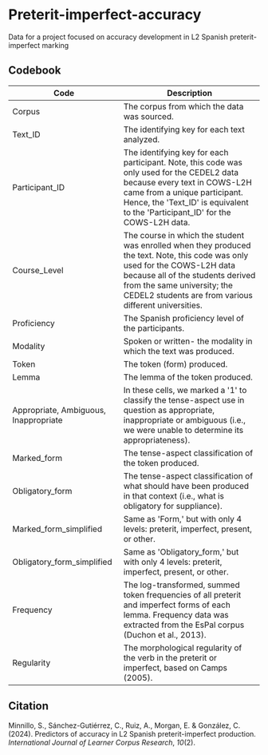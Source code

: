 # Preterit-imperfect-accuracy
Data for a project focused on accuracy development in L2 Spanish preterit-imperfect marking

## Codebook

| Code  | Description |
| ------------- | ------------- |
| Corpus  | The corpus from which the data was sourced.  |
| Text_ID  | The identifying key for each text analyzed.  |
| Participant_ID  | The identifying key for each participant. Note, this code was only used for the CEDEL2 data because every text in COWS-L2H came from a unique participant. Hence, the 'Text_ID' is equivalent to the 'Participant_ID' for the COWS-L2H data. |
| Course_Level  | The course in which the student was enrolled when they produced the text. Note, this code was only used for the COWS-L2H data because all of the students derived from the same university; the CEDEL2 students are from various different universities. |
| Proficiency  | The Spanish proficiency level of the participants.  |
| Modality  | Spoken or written- the modality in which the text was produced.  |
| Token  | The token (form) produced.  |
| Lemma  | The lemma of the token produced.  |
| Appropriate, Ambiguous, Inappropriate  | In these cells, we marked a '1' to classify the tense-aspect use in question as appropriate, inappropriate or ambiguous (i.e., we were unable to determine its appropriateness).  |
| Marked_form  | The tense-aspect classification of the token produced.  |
| Obligatory_form  | The tense-aspect classification of what should have been produced in that context (i.e., what is obligatory for suppliance).  |
| Marked_form_simplified  | Same as 'Form,' but with only 4 levels: preterit, imperfect, present, or other. |
| Obligatory_form_simplified  | Same as 'Obligatory_form,' but with only 4 levels: preterit, imperfect, present, or other.  |
| Frequency  | The log-transformed, summed token frequencies of all preterit and imperfect forms of each lemma. Frequency data was extracted from the EsPal corpus (Duchon et al., 2013).  |
| Regularity  | The morphological regularity of the verb in the preterit or imperfect, based on Camps (2005). |

## Citation

Minnillo, S., Sánchez-Gutiérrez, C., Ruiz, A., Morgan, E. & González, C. (2024).
Predictors of accuracy in L2 Spanish preterit-imperfect production. *International Journal of Learner Corpus Research*, *10*(2).
